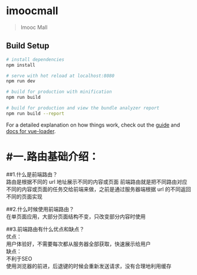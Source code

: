 # imoocmall

> Imooc Mall

## Build Setup

``` bash
# install dependencies
npm install

# serve with hot reload at localhost:8080
npm run dev

# build for production with minification
npm run build

# build for production and view the bundle analyzer report
npm run build --report
```

For a detailed explanation on how things work, check out the [guide](http://vuejs-templates.github.io/webpack/) and [docs for vue-loader](http://vuejs.github.io/vue-loader).



#一.路由基础介绍：
====
##1.什么是前端路由？<br>
    路由是根据不同的 url 地址展示不同的内容或页面
    前端路由就是把不同路由对应不同的内容或页面的任务交给前端来做，之前是通过服务器端根据 url 的不同返回不同的页面实现<br>

##2.什么时候使用前端路由？<br>
    在单页面应用，大部分页面结构不变，只改变部分内容时使用<br>

##3.前端路由有什么优点和缺点？<br>
    优点：<br>
        用户体验好，不需要每次都从服务器全部获取，快速展示给用户<br>
    缺点：<br>
        不利于SEO<br>
        使用浏览器的前进，后退键的时候会重新发送请求，没有合理地利用缓存<br>